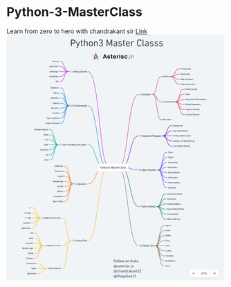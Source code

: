 # Python-3-MasterClass
Learn from zero to hero with chandrakant sir
<a href="https://whimsical.com/python3-masterclass-syllabus-76RLyLARQDba85tTBXtiiw">Link</a>
![Screenshoot](ss.png)

